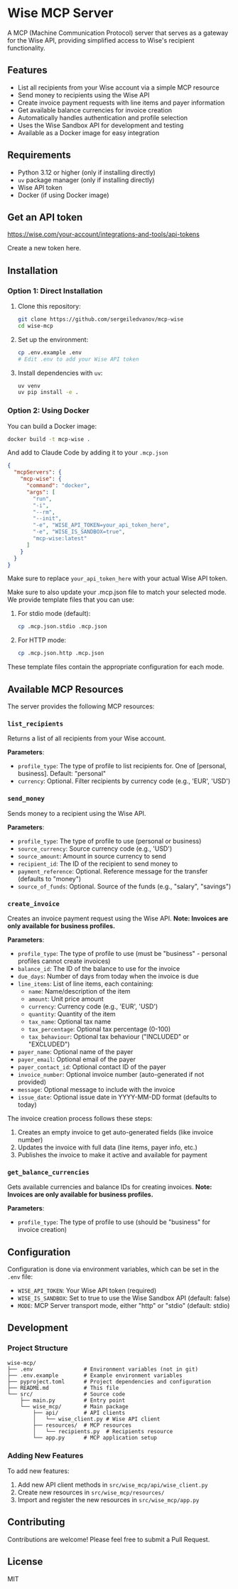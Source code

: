 # Wise MCP Server

A MCP (Machine Communication Protocol) server that serves as a gateway for the Wise API, providing simplified access to Wise's recipient functionality.

## Features

- List all recipients from your Wise account via a simple MCP resource
- Send money to recipients using the Wise API
- Create invoice payment requests with line items and payer information
- Get available balance currencies for invoice creation
- Automatically handles authentication and profile selection
- Uses the Wise Sandbox API for development and testing
- Available as a Docker image for easy integration

## Requirements

- Python 3.12 or higher (only if installing directly)
- `uv` package manager (only if installing directly)
- Wise API token
- Docker (if using Docker image)

## Get an API token

https://wise.com/your-account/integrations-and-tools/api-tokens

Create a new token here.

## Installation

### Option 1: Direct Installation

1. Clone this repository:
   ```bash
   git clone https://github.com/sergeiledvanov/mcp-wise
   cd wise-mcp
   ```

2. Set up the environment:
   ```bash
   cp .env.example .env
   # Edit .env to add your Wise API token
   ```

3. Install dependencies with `uv`:
   ```bash
   uv venv
   uv pip install -e .
   ```

### Option 2: Using Docker

You can build a Docker image:

```bash
docker build -t mcp-wise .
```

And add to Claude Code by adding it to your `.mcp.json`

```json
{
  "mcpServers": {
    "mcp-wise": {
      "command": "docker",
      "args": [
        "run",
        "-i",
        "--rm",
        "--init",
        "-e", "WISE_API_TOKEN=your_api_token_here",
        "-e", "WISE_IS_SANDBOX=true",
        "mcp-wise:latest"
      ]
    }
  }
}
```

Make sure to replace `your_api_token_here` with your actual Wise API token.

Make sure to also update your .mcp.json file to match your selected mode. We provide template files that you can use:

1. For stdio mode (default):
   ```bash
   cp .mcp.json.stdio .mcp.json
   ```

2. For HTTP mode:
   ```bash
   cp .mcp.json.http .mcp.json
   ```

These template files contain the appropriate configuration for each mode.

## Available MCP Resources

The server provides the following MCP resources:

### `list_recipients`

Returns a list of all recipients from your Wise account.

**Parameters**:
- `profile_type`: The type of profile to list recipients for. One of [personal, business]. Default: "personal"
- `currency`: Optional. Filter recipients by currency code (e.g., 'EUR', 'USD')

### `send_money`

Sends money to a recipient using the Wise API.

**Parameters**:
- `profile_type`: The type of profile to use (personal or business)
- `source_currency`: Source currency code (e.g., 'USD') 
- `source_amount`: Amount in source currency to send
- `recipient_id`: The ID of the recipient to send money to
- `payment_reference`: Optional. Reference message for the transfer (defaults to "money")
- `source_of_funds`: Optional. Source of the funds (e.g., "salary", "savings")

### `create_invoice`

Creates an invoice payment request using the Wise API. **Note: Invoices are only available for business profiles.**

**Parameters**:
- `profile_type`: The type of profile to use (must be "business" - personal profiles cannot create invoices)
- `balance_id`: The ID of the balance to use for the invoice
- `due_days`: Number of days from today when the invoice is due
- `line_items`: List of line items, each containing:
  - `name`: Name/description of the item
  - `amount`: Unit price amount
  - `currency`: Currency code (e.g., 'EUR', 'USD')
  - `quantity`: Quantity of the item
  - `tax_name`: Optional tax name
  - `tax_percentage`: Optional tax percentage (0-100)
  - `tax_behaviour`: Optional tax behaviour ("INCLUDED" or "EXCLUDED")
- `payer_name`: Optional name of the payer
- `payer_email`: Optional email of the payer
- `payer_contact_id`: Optional contact ID of the payer
- `invoice_number`: Optional invoice number (auto-generated if not provided)
- `message`: Optional message to include with the invoice
- `issue_date`: Optional issue date in YYYY-MM-DD format (defaults to today)

The invoice creation process follows these steps:
1. Creates an empty invoice to get auto-generated fields (like invoice number)
2. Updates the invoice with full data (line items, payer info, etc.)
3. Publishes the invoice to make it active and available for payment

### `get_balance_currencies`

Gets available currencies and balance IDs for creating invoices. **Note: Invoices are only available for business profiles.**

**Parameters**:
- `profile_type`: The type of profile to use (should be "business" for invoice creation)

## Configuration

Configuration is done via environment variables, which can be set in the `.env` file:

- `WISE_API_TOKEN`: Your Wise API token (required)
- `WISE_IS_SANDBOX`: Set to true to use the Wise Sandbox API (default: false)
- `MODE`: MCP Server transport mode, either "http" or "stdio" (default: stdio)

## Development

### Project Structure

```
wise-mcp/
├── .env                # Environment variables (not in git)
├── .env.example        # Example environment variables
├── pyproject.toml      # Project dependencies and configuration
├── README.md           # This file
└── src/                # Source code
    ├── main.py         # Entry point
    └── wise_mcp/       # Main package
        ├── api/        # API clients
        │   └── wise_client.py # Wise API client
        ├── resources/  # MCP resources
        │   └── recipients.py  # Recipients resource
        └── app.py      # MCP application setup
```

### Adding New Features

To add new features:

1. Add new API client methods in `src/wise_mcp/api/wise_client.py`
2. Create new resources in `src/wise_mcp/resources/`
3. Import and register the new resources in `src/wise_mcp/app.py`

## Contributing

Contributions are welcome! Please feel free to submit a Pull Request.

## License

MIT